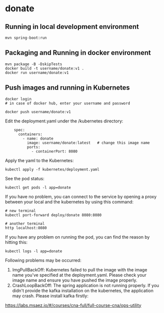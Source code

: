 # donate

## Running in local development environment

```
mvn spring-boot:run
```

## Packaging and Running in docker environment

```
mvn package -B -DskipTests
docker build -t username/donate:v1 .
docker run username/donate:v1
```

## Push images and running in Kubernetes

```
docker login 
# in case of docker hub, enter your username and password

docker push username/donate:v1
```

Edit the deployment.yaml under the /kubernetes directory:
```
    spec:
      containers:
        - name: donate
          image: username/donate:latest   # change this image name
          ports:
            - containerPort: 8080

```

Apply the yaml to the Kubernetes:
```
kubectl apply -f kubernetes/deployment.yaml
```

See the pod status:
```
kubectl get pods -l app=donate
```

If you have no problem, you can connect to the service by opening a proxy between your local and the kubernetes by using this command:
```
# new terminal
kubectl port-forward deploy/donate 8080:8080

# another terminal
http localhost:8080
```

If you have any problem on running the pod, you can find the reason by hitting this:
```
kubectl logs -l app=donate
```

Following problems may be occurred:

1. ImgPullBackOff:  Kubernetes failed to pull the image with the image name you've specified at the deployment.yaml. Please check your image name and ensure you have pushed the image properly.
1. CrashLoopBackOff: The spring application is not running properly. If you didn't provide the kafka installation on the kubernetes, the application may crash. Please install kafka firstly:

https://labs.msaez.io/#/courses/cna-full/full-course-cna/ops-utility


